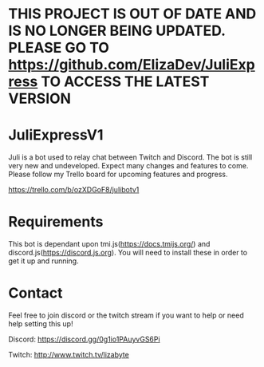 # THIS PROJECT IS OUT OF DATE AND IS NO LONGER BEING UPDATED. PLEASE GO TO https://github.com/ElizaDev/JuliExpress TO ACCESS THE LATEST VERSION




# JuliExpressV1

Juli is a bot used to relay chat between Twitch and Discord. The bot is still very new and undeveloped. Expect many changes and features to come. Please follow my Trello board for upcoming features and progress.

https://trello.com/b/ozXDGoF8/julibotv1

# Requirements
This bot is dependant upon tmi.js(https://docs.tmijs.org/) and discord.js(https://discord.js.org). You will need to install these in order to get it up and running.

# Contact
Feel free to join discord or the twitch stream if you want to help or need help setting this up!

Discord: https://discord.gg/0g1io1PAuyvGS6Pi

Twitch: http://www.twitch.tv/lizabyte

